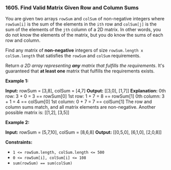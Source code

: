 ### 1605\. Find Valid Matrix Given Row and Column Sums

You are given two arrays `rowSum` and `colSum` of non-negative integers where `rowSum[i]` is the sum of the elements in the `ith` row and `colSum[j]` is the sum of the elements of the `jth` column of a 2D matrix. In other words, you do not know the elements of the matrix, but you do know the sums of each row and column.

Find any matrix of **non-negative** integers of size `rowSum.length x colSum.length` that satisfies the `rowSum` and `colSum` requirements.

Return _a 2D array representing **any** matrix that fulfills the requirements_. It's guaranteed that **at least one** matrix that fulfills the requirements exists.

**Example 1:**

**Input:** rowSum = \[3,8\], colSum = \[4,7\]
**Output:** \[\[3,0\],
         \[1,7\]\]
**Explanation:** 
0th row: 3 + 0 = 3 == rowSum\[0\]
1st row: 1 + 7 = 8 == rowSum\[1\]
0th column: 3 + 1 = 4 == colSum\[0\]
1st column: 0 + 7 = 7 == colSum\[1\]
The row and column sums match, and all matrix elements are non-negative.
Another possible matrix is: \[\[1,2\],
                             \[3,5\]\]

**Example 2:**

**Input:** rowSum = \[5,7,10\], colSum = \[8,6,8\]
**Output:** \[\[0,5,0\],
         \[6,1,0\],
         \[2,0,8\]\]

**Constraints:**

*   `1 <= rowSum.length, colSum.length <= 500`
*   `0 <= rowSum[i], colSum[i] <= 108`
*   `sum(rowSum) == sum(colSum)`
